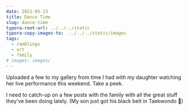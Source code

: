 ```yaml
---
date: 2021-05-23
title: Dance Time
slug: dance-time
typora-root-url: ../../../static
typora-copy-images-to:  ../../../static/images
tags:
  - ramblings
  - art
  - family
# images: images/
---
```


Uploaded a few to my gallery from time I had with my daughter watching her live performance this weekend.
Take a peek.

I need to catch-up on a few posts with the family with all the great stuff they've been doing lately. (My son just got his black belt in Taekwondo 👏)
